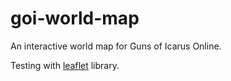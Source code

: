 # goi-world-map

An interactive world map for Guns of Icarus Online.

Testing with [leaflet](https://github.com/Leaflet/Leaflet#readme) library.

